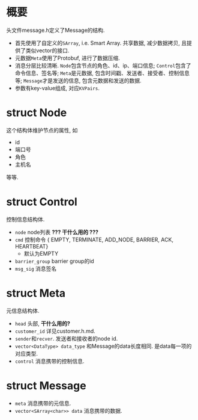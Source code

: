 # 概要

头文件message.h定义了Message的结构. 

* 首先使用了自定义的`SArray`, i.e. Smart Array. 共享数据, 减少数据拷贝, 且提供了类似vector的接口.
* 元数据`Meta`使用了Protobuf, 进行了数据压缩.
* 消息分层比较清晰. `Node`包含节点的角色、id、ip、端口信息; `Control`包含了命令信息、签名等; `Meta`是元数据, 包含时间戳、发送者、接受者、控制信息等; `Message`才是发送的信息, 包含元数据和发送的数据. 
* 参数有key-value组成, 对应`KVPairs`.

# struct Node

这个结构体维护节点的属性, 如

* id
* 端口号
* 角色
* 主机名

等等.

# struct Control

控制信息结构体.

* `node` node列表 **??? 干什么用的 ???** 
* `cmd` 控制命令 { EMPTY, TERMINATE, ADD_NODE, BARRIER, ACK, HEARTBEAT}
  * 默认为EMPTY
* `barrier_group` barrier group的id
* `msg_sig` 消息签名

# struct Meta

元信息结构体.

* `head` 头部, **干什么用的?** 
* `customer_id` 详见customer.h.md.
* `sender`和`recver`. 发送者和接收者的node id.
* `vector<DataType> data_type` 和Message的data长度相同. 是data每一项的对应类型.
* `control` 消息携带的控制信息.



# struct Message

* `meta` 消息携带的元信息.
* `vector<SArray<char>> data` 消息携带的数据.

